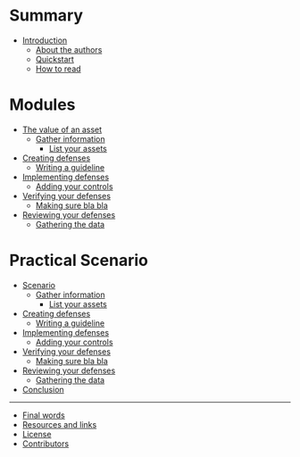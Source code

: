 # Summary

- [Introduction](./introduction.md)
    - [About the authors](./about_the_authors.md)
    - [Quickstart](./quickstart.md)
    - [How to read](./how_to_read.md)

# Modules

- [The value of an asset](./value_of_asset.md)
    - [Gather information](./gather_information.md)
        - [List your assets]()
- [Creating defenses]()
    - [Writing a guideline]()
- [Implementing defenses]()
    - [Adding your controls]()
- [Verifying your defenses]()
    - [Making sure bla bla]()
- [Reviewing your defenses]()
    - [Gathering the data]()

# Practical Scenario

- [Scenario]()
    - [Gather information]()
        - [List your assets]()
- [Creating defenses]()
    - [Writing a guideline]()
- [Implementing defenses]()
    - [Adding your controls]()
- [Verifying your defenses]()
    - [Making sure bla bla]()
- [Reviewing your defenses]()
    - [Gathering the data]()
- [Conclusion]()
-----------
- [Final words]()
- [Resources and links](./resources.md)
- [License](./License.md)
- [Contributors](./contributors.md)